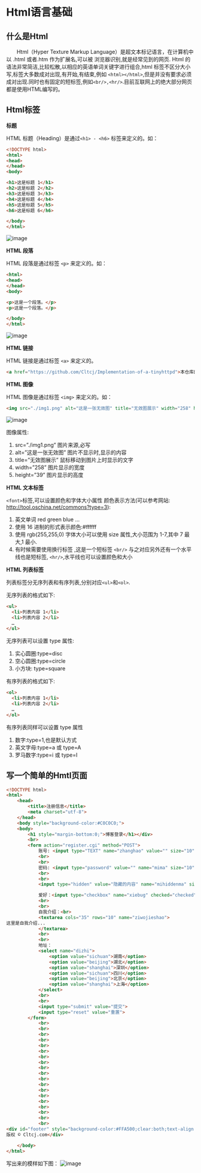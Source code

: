 # Html语言基础

## 什么是Html

&emsp;&emsp;Html（Hyper Texture Markup Language）是超文本标记语言，在计算机中以 .html 或者.htm 作为扩展名,可以被 浏览器识别,就是经常见到的网页. Html 的语法非常简洁,比较松散,以相应的英语单词关键字进行组合,html 标签不区分大小写,标签大多数成对出现,有开始,有结束,例如 `<html></html>`,但是并没有要求必须成对出现.同时也有固定的短标签,例如`<br/>,<hr/>`.目前互联网上的绝大部分网页都是使用HTML编写的。

## Html标签

**标题**

HTML 标题（Heading）是通过`<h1> - <h6>` 标签来定义的。如：

```html
<!DOCTYPE html>
<html>
<head>
</head>
<body>

<h1>这是标题 1</h1>
<h2>这是标题 2</h2>
<h3>这是标题 3</h3>
<h4>这是标题 4</h4>
<h5>这是标题 5</h5>
<h6>这是标题 6</h6>

</body>
</html>
```
![image](https://user-images.githubusercontent.com/81791654/166139399-77eec3a7-2d9f-4342-8287-e5307aa5058d.png#pic_center)

**HTML 段落** 

HTML 段落是通过标签 `<p>` 来定义的。如：

```html
<html>
<head>
</head>
<body>

<p>这是一个段落。</p>
<p>这是一个段落。</p>

</body>
</html>
```
![image](https://user-images.githubusercontent.com/81791654/166139688-807696d4-8d76-4d2f-bcb9-405fda9caed3.png)

**HTML 链接**

HTML 链接是通过标签 `<a>` 来定义的。

```html
<a href="https://github.com/Cltcj/Implementation-of-a-tinyhttpd">本仓库的地址</a>
```

**HTML 图像**

HTML 图像是通过标签 `<img>` 来定义的。如：

```html
<img src="./img1.png" alt="这是一张无效图" title="无效图展示" width="258" height="39" />
```
![image](https://user-images.githubusercontent.com/81791654/166146148-8dd12c31-c496-4543-afa1-3aa43ed112af.png)

图像属性: 
  1. src=”./img1.png” 图片来源,必写 
  2. alt=”这是一张无效图” 图片不显示时,显示的内容 
  3. title=”无效图展示” 鼠标移动到图片上时显示的文字 
  4. width=”258” 图片显示的宽度 
  5. height=”39” 图片显示的高度

**HTML 文本标签**

`<font>`标签,可以设置颜色和字体大小属性 颜色表示方法(可以参考网站: http://tool.oschina.net/commons?type=3): 
  1. 英文单词 red green blue … 
  2. 使用 16 进制的形式表示颜色:#ffffff 
  3. 使用 rgb(255,255,0) 字体大小可以使用 size 属性,大小范围为 1-7,其中 7 最大,1 最小. 
  4. 有时候需要使用换行标签 ,这是一个短标签 `<br/>` 与之对应另外还有一个水平线也是短标签, `<hr/>`,水平线也可以设置颜色和大小

**HTML 列表标签**

列表标签分无序列表和有序列表,分别对应`<ul>`和`<ol>`.

无序列表的格式如下: 
```html
<ul> 
  <li>列表内容 1</li> 
  <li>列表内容 2</li> 
  … 
</ul> 
```
无序列表可以设置 type 属性: 
  1. 实心圆圈:type=disc 
  2. 空心圆圈:type=circle 
  3. 小方块: type=square 
 
有序列表的格式如下: 
```html
<ol> 
  <li>列表内容 1</li> 
  <li>列表内容 2</li> 
  … 
</ol> 
```
有序列表同样可以设置 type 属性 
  1. 数字:type=1,也是默认方式 
  2. 英文字母:type=a 或 type=A 
  3. 罗马数字:type=i 或 type=I

## 写一个简单的Hmtl页面
```html
<!DOCTYPE html>
<html>
    <head>
        <title>注册信息</title>
        <meta charset="utf-8">
    </head>
    <body style="background-color:#C0C0C0;">
    <body>
        <h1 style="margin-bottom:0;">博客登录</h1></div>
        <br>
        <form action="register.cgi" method="POST">
            账号: <input type="TEXT" name="zhanghao" value="" size="10" maxlength="5">
            <br>
            <br>
            密码: <input type="password" value="" name="mima" size="10">
            <br>
            <br>
            <input type="hidden" value="隐藏的内容" name="mihiddenma" size="10">

            爱好：<input type="checkbox" name="xiebug" checked="checked">写bug<input type="checkbox" name="changge">看书
            <br>
            <br>
            自我介绍：<br>
            <textarea cols="35" rows="10" name="ziwojieshao">
这里是自我介绍...
            </textarea>
            <br>
            <br>
            地址：
            <select name="dizhi">
                <option value="sichuan">湖南</option>
                <option value="beijing">湖北</option>
                <option value="shanghai">深圳</option>
                <option value="sichuan">四川</option>
                <option value="beijing">北京</option>
                <option value="shanghai">上海</option>
            </select>
            <br>
            <br>
            <input type="submit" value="提交">
            <input type="reset" value="重置">
        </form>
            <br>
            <br>
            <br>
            <br>
            <br>
            <br>
            <br>
            <br>
            <br>
            <br>
            <br>
            <br>
            <br>
            <br>
            <br>
            <br>
            <br>
            <br>
            <br>
<div id="footer" style="background-color:#FFA500;clear:both;text-align:center;">
版权 © Cltcj.com</div>

    </body>
</html>
```
写出来的模样如下图：
![image](https://user-images.githubusercontent.com/81791654/166147035-d91ac9c7-ba67-435b-97c5-440692d2b329.png)


